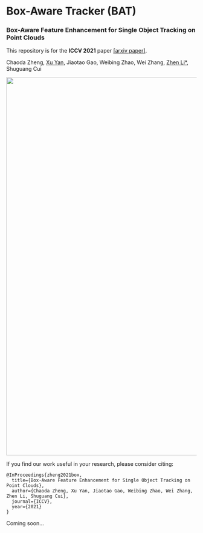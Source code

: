 # Box-Aware Tracker (BAT)
### Box-Aware Feature Enhancement for Single Object Tracking on Point Clouds
This repository is for the **ICCV 2021** paper [[arxiv paper]](https://arxiv.org/pdf/2108.04728.pdf).

Chaoda Zheng, [Xu Yan](https://github.com/yanx27), Jiaotao Gao, Weibing Zhao, Wei Zhang, [Zhen Li*](https://mypage.cuhk.edu.cn/academics/lizhen/), Shuguang Cui

<img src="figures/results.gif" width="1000"/>

If you find our work useful in your research, please consider citing:
```
@InProceedings{zheng2021box,
  title={Box-Aware Feature Enhancement for Single Object Tracking on Point Clouds},
  author={Chaoda Zheng, Xu Yan, Jiaotao Gao, Weibing Zhao, Wei Zhang, Zhen Li, Shuguang Cui},
  journal={ICCV},
  year={2021}
}
```

Coming soon...
